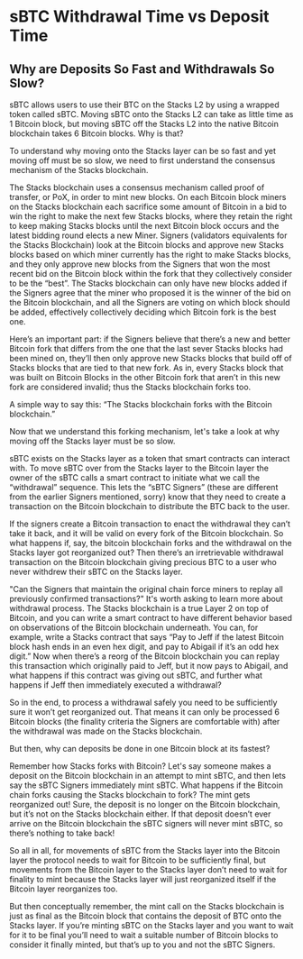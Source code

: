 # sBTC Withdrawal Time vs Deposit Time

## Why are Deposits So Fast and Withdrawals So Slow?

sBTC allows users to use their BTC on the Stacks L2 by using a wrapped token called sBTC. Moving sBTC onto the Stacks L2 can take as little time as 1 Bitcoin block, but moving sBTC off the Stacks L2 into the native Bitcoin blockchain takes 6 Bitcoin blocks. Why is that?

To understand why moving onto the Stacks layer can be so fast and yet moving off must be so slow, we need to first understand the consensus mechanism of the Stacks blockchain.

The Stacks blockchain uses a consensus mechanism called proof of transfer, or PoX, in order to mint new blocks. On each Bitcoin block miners on the Stacks blockchain each sacrifice some amount of Bitcoin in a bid to win the right to make the next few Stacks blocks, where they retain the right to keep making Stacks blocks until the next Bitcoin block occurs and the latest bidding round elects a new Miner. Signers (validators equivalents for the Stacks Blockchain) look at the Bitcoin blocks and approve new Stacks blocks based on which miner currently has the right to make Stacks blocks, and they only approve new blocks from the Signers that won the most recent bid on the Bitcoin block within the fork that they collectively consider to be the “best”. The Stacks blockchain can only have new blocks added if the Signers agree that the miner who proposed it is the winner of the bid on the Bitcoin blockchain, and all the Signers are voting on which block should be added, effectively collectively deciding which Bitcoin fork is the best one.

Here’s an important part: if the Signers believe that there’s a new and better Bitcoin fork that differs from the one that the last sever Stacks blocks had been mined on, they’ll then only approve new Stacks blocks that build off of Stacks blocks that are tied to that new fork. As in, every Stacks block that was built on Bitcoin Blocks in the other Bitcoin fork that aren’t in this new fork are considered invalid; thus the Stacks blockchain forks too.

A simple way to say this: “The Stacks blockchain forks with the Bitcoin blockchain.”

Now that we understand this forking mechanism, let's take a look at why moving off the Stacks layer must be so slow.

sBTC exists on the Stacks layer as a token that smart contracts can interact with. To move sBTC over from the Stacks layer to the Bitcoin layer the owner of the sBTC calls a smart contract to initiate what we call the “withdrawal” sequence. This lets the “sBTC Signers” (these are different from the earlier Signers mentioned, sorry) know that they need to create a transaction on the Bitcoin blockchain to distribute the BTC back to the user.

If the signers create a Bitcoin transaction to enact the withdrawal they can’t take it back, and it will be valid on every fork of the Bitcoin blockchain. So what happens if, say, the bitcoin blockchain forks and the withdrawal on the Stacks layer got reorganized out? Then there’s an irretrievable withdrawal transaction on the Bitcoin blockchain giving precious BTC to a user who never withdrew their sBTC on the Stacks layer.

"Can the Signers that maintain the original chain force miners to replay all previously confirmed transactions?" It's worth asking to learn more about withdrawal process. The Stacks blockchain is a true Layer 2 on top of Bitcoin, and you can write a smart contract to have different behavior based on observations of the Bitcoin blockchain underneath. You can, for example, write a Stacks contract that says “Pay to Jeff if the latest Bitcoin block hash ends in an even hex digit, and pay to Abigail if it’s an odd hex digit.” Now when there’s a reorg of the Bitcoin blockchain you can replay this transaction which originally paid to Jeff, but it now pays to Abigail, and what happens if this contract was giving out sBTC, and further what happens if Jeff then immediately executed a withdrawal?

So in the end, to process a withdrawal safely you need to be sufficiently sure it won’t get reorganized out. That means it can only be processed 6 Bitcoin blocks (the finality criteria the Signers are comfortable with) after the withdrawal was made on the Stacks blockchain.

But then, why can deposits be done in one Bitcoin block at its fastest?

Remember how Stacks forks with Bitcoin? Let's say someone makes a deposit on the Bitcoin blockchain in an attempt to mint sBTC, and then lets say the sBTC Signers immediately mint sBTC. What happens if the Bitcoin chain forks causing the Stacks blockchain to fork? The mint gets reorganized out! Sure, the deposit is no longer on the Bitcoin blockchain, but it’s not on the Stacks blockchain either. If that deposit doesn’t ever arrive on the Bitcoin blockchain the sBTC signers will never mint sBTC, so there’s nothing to take back!

So all in all, for movements of sBTC from the Stacks layer into the Bitcoin layer the protocol needs to wait for Bitcoin to be sufficiently final, but movements from the Bitcoin layer to the Stacks layer don’t need to wait for finality to mint because the Stacks layer will just reorganized itself if the Bitcoin layer reorganizes too.

But then conceptually remember, the mint call on the Stacks blockchain is just as final as the Bitcoin block that contains the deposit of BTC onto the Stacks layer. If you’re minting sBTC on the Stacks layer and you want to wait for it to be final you’ll need to wait a suitable number of Bitcoin blocks to consider it finally minted, but that’s up to you and not the sBTC Signers.
